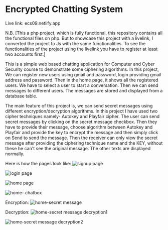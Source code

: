 # Encrypted Chatting System
Live link: ecs09.netlify.app

N.B. [This a php project, which is fully functional, this repository contains all the functional files on php. But to showcase this project with a livelink, I converted the project
to Js with the same functionalities. To see the functionalities of the project using the livelink you have to register at least two accounts first.]

This is a simple web based chatting application for Computer and Cyber Security course to demonstrate some ciphering algorithms.
In this project, We can register new users using gmail and password, login providing gmail address and password. Then in the home page, it shows all the registered users.
We have to select a user to start a conversation. Then we can send messages to different users. The messages are stored and displayed from a database table.

The main feature of this project is, we can send secret messages using different encryption/decryption algorithms. 
In this project I have used two cipher techniques namely- Autokey and Playfair cipher. The user can send secret messages by clicking on the secret message checkbox.
Then they have to provide their message, choose algorithm between Autokey and Playfair and provide the key to encrypt the message and then simply click on Send to
send the message.
Then the receiver can only view the secret message after providing the ciphering technique name and the KEY, without these he can't see the original message.
The other texts are displayed normally.

Here is how the pages look like:
![signup page](https://github.com/user-attachments/assets/c847a8e4-a861-4853-a14f-9ddbc7283efe)

![login page](https://github.com/user-attachments/assets/327e3827-f476-4d20-b585-c5db4da95beb)


![home page](https://github.com/user-attachments/assets/f32c4ca1-9dd0-4d6f-84c2-8285a53fec25)


![home- chatbox](https://github.com/user-attachments/assets/6930fea7-46fb-41f6-a161-2676fefb530b)

Encryption:
![home-secret message](https://github.com/user-attachments/assets/2e7f17a8-b447-4f9e-a323-4795fac3dcc1)

Decryption:
![home-secret message decryption1](https://github.com/user-attachments/assets/e8af6ec7-bdca-4779-9798-62ddcc1e9e3d)


![home-secret message decryption2](https://github.com/user-attachments/assets/7e3f7705-f68b-421d-90d6-e498df201534)

